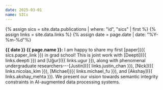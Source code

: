 ```yaml
---
date: 2025-03-01
name: SICs
---
```


{% assign sics = site.data.publications | where: "id", "sics" | first %}
{% assign links = site.data.links %}
{% assign date = page.date | date: "%Y-%m-%d"%}

**{{ date }} {{ page.name }}:** I am happy to share my first [paper]({{
sics.paper_link }}) in grad school! This is joint work with [Deepti]({{
links.deepti }}) and [Uğur]({{ links.ugur }}), along with phenomenal
undergraduate researchers---[Justin]({{ links.justin_chan }}), [Nick]({{
links.nicolas_kim }}), [Michael]({{ links.michael_fu }}), and [Akshay]({{
links.akshay_mehta }}). We present our vision towards semantic integrity
constraints in AI-augmented data processing systems.

